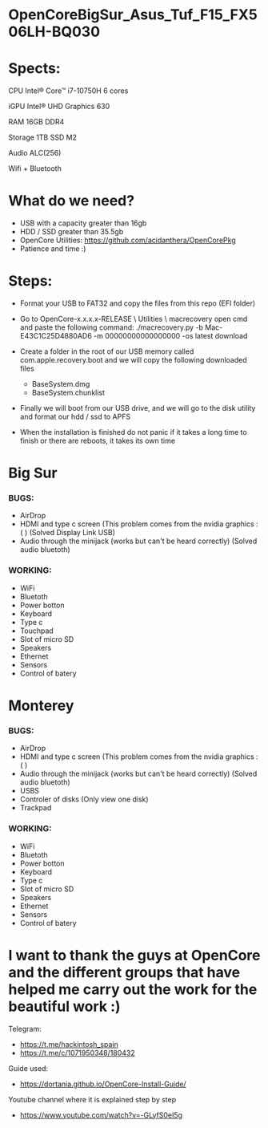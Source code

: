 # OpenCoreBigSur_Asus_Tuf_F15_FX506LH-BQ030

# Spects:
CPU	Intel® Core™ i7-10750H 6 cores

iGPU	Intel® UHD Graphics 630

RAM	16GB DDR4

Storage 1TB SSD M2

Audio	ALC(256)

Wifi + Bluetooth

# What do we need?

- USB with a capacity greater than 16gb
- HDD / SSD greater than 35.5gb
- OpenCore Utilities: https://github.com/acidanthera/OpenCorePkg
- Patience and time :)

# Steps:

- Format your USB to FAT32 and copy the files from this repo (EFI folder)

- Go to OpenCore-x.x.x.x-RELEASE \ Utilities \ macrecovery open cmd and paste the following command: 
./macrecovery.py -b Mac-E43C1C25D4880AD6 -m 00000000000000000 -os latest download

- Create a folder in the root of our USB memory called com.apple.recovery.boot and we will copy the following downloaded files
  * BaseSystem.dmg
  * BaseSystem.chunklist

- Finally we will boot from our USB drive, and we will go to the disk utility and format our hdd / ssd to APFS

- When the installation is finished do not panic if it takes a long time to finish or there are reboots, it takes its own time

# Big Sur
### BUGS:
- AirDrop
- HDMI and type c screen (This problem comes from the nvidia graphics :( ) (Solved Display Link USB)
- Audio through the minijack (works but can't be heard correctly) (Solved audio bluetoth)

### WORKING:
- WiFi
- Bluetoth
- Power botton
- Keyboard
- Type c
- Touchpad
- Slot of micro SD
- Speakers
- Ethernet
- Sensors
- Control of batery

# Monterey
### BUGS:
- AirDrop
- HDMI and type c screen (This problem comes from the nvidia graphics :( )
- Audio through the minijack (works but can't be heard correctly) (Solved audio bluetoth)
- USBS
- Controler of disks (Only view one disk)
- Trackpad

### WORKING:
- WiFi
- Bluetoth
- Power botton
- Keyboard
- Type c
- Slot of micro SD
- Speakers
- Ethernet
- Sensors
- Control of batery

# I want to thank the guys at OpenCore and the different groups that have helped me carry out the work for the beautiful work :)

Telegram:
- https://t.me/hackintosh_spain
- https://t.me/c/1071950348/180432

Guide used:
- https://dortania.github.io/OpenCore-Install-Guide/

Youtube channel where it is explained step by step
- https://www.youtube.com/watch?v=-GLyfS0eI5g


